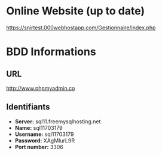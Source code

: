 # Online Website (up to date)
https://snirtest.000webhostapp.com/Gestionnaire/index.php
# BDD Informations
## URL
http://www.phpmyadmin.co
## Identifiants
- **Server:** sql11.freemysqlhosting.net
- **Name:** sql11703179
- **Username:** sql11703179
- **Password:** XAgMIurL9R
- **Port number:** 3306
